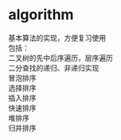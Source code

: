 # algorithm
基本算法的实现，方便复习使用  
包括：  
    二叉树的先中后序遍历，层序遍历  
    二分查找的递归、非递归实现  
    冒泡排序  
    选择排序  
    插入排序  
    快速排序  
    堆排序  
    归并排序